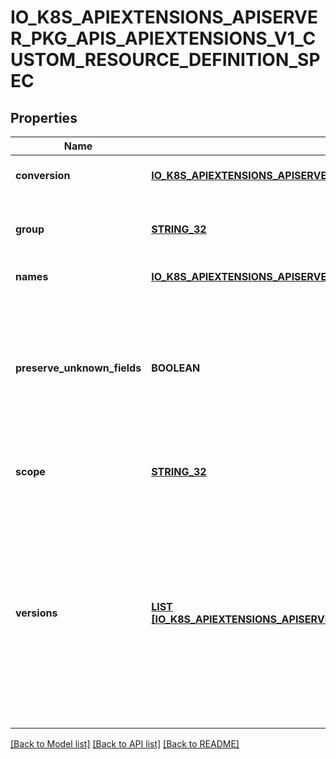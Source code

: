 # IO_K8S_APIEXTENSIONS_APISERVER_PKG_APIS_APIEXTENSIONS_V1_CUSTOM_RESOURCE_DEFINITION_SPEC

## Properties
Name | Type | Description | Notes
------------ | ------------- | ------------- | -------------
**conversion** | [**IO_K8S_APIEXTENSIONS_APISERVER_PKG_APIS_APIEXTENSIONS_V1_CUSTOM_RESOURCE_CONVERSION**](io.k8s.apiextensions-apiserver.pkg.apis.apiextensions.v1.CustomResourceConversion.md) |  | [optional] [default to null]
**group** | [**STRING_32**](STRING_32.md) | group is the API group of the defined custom resource. The custom resources are served under &#x60;/apis/&lt;group&gt;/...&#x60;. Must match the name of the CustomResourceDefinition (in the form &#x60;&lt;names.plural&gt;.&lt;group&gt;&#x60;). | [default to null]
**names** | [**IO_K8S_APIEXTENSIONS_APISERVER_PKG_APIS_APIEXTENSIONS_V1_CUSTOM_RESOURCE_DEFINITION_NAMES**](io.k8s.apiextensions-apiserver.pkg.apis.apiextensions.v1.CustomResourceDefinitionNames.md) |  | [default to null]
**preserve_unknown_fields** | **BOOLEAN** | preserveUnknownFields indicates that object fields which are not specified in the OpenAPI schema should be preserved when persisting to storage. apiVersion, kind, metadata and known fields inside metadata are always preserved. This field is deprecated in favor of setting &#x60;x-preserve-unknown-fields&#x60; to true in &#x60;spec.versions[*].schema.openAPIV3Schema&#x60;. See https://kubernetes.io/docs/tasks/access-kubernetes-api/custom-resources/custom-resource-definitions/#pruning-versus-preserving-unknown-fields for details. | [optional] [default to null]
**scope** | [**STRING_32**](STRING_32.md) | scope indicates whether the defined custom resource is cluster- or namespace-scoped. Allowed values are &#x60;Cluster&#x60; and &#x60;Namespaced&#x60;. | [default to null]
**versions** | [**LIST [IO_K8S_APIEXTENSIONS_APISERVER_PKG_APIS_APIEXTENSIONS_V1_CUSTOM_RESOURCE_DEFINITION_VERSION]**](io.k8s.apiextensions-apiserver.pkg.apis.apiextensions.v1.CustomResourceDefinitionVersion.md) | versions is the list of all API versions of the defined custom resource. Version names are used to compute the order in which served versions are listed in API discovery. If the version string is \&quot;kube-like\&quot;, it will sort above non \&quot;kube-like\&quot; version strings, which are ordered lexicographically. \&quot;Kube-like\&quot; versions start with a \&quot;v\&quot;, then are followed by a number (the major version), then optionally the string \&quot;alpha\&quot; or \&quot;beta\&quot; and another number (the minor version). These are sorted first by GA &gt; beta &gt; alpha (where GA is a version with no suffix such as beta or alpha), and then by comparing major version, then minor version. An example sorted list of versions: v10, v2, v1, v11beta2, v10beta3, v3beta1, v12alpha1, v11alpha2, foo1, foo10. | [default to null]

[[Back to Model list]](../README.md#documentation-for-models) [[Back to API list]](../README.md#documentation-for-api-endpoints) [[Back to README]](../README.md)


